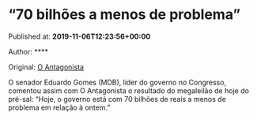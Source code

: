 
# “70 bilhões a menos de problema”

Published at: **2019-11-06T12:23:56+00:00**

Author: ****

Original: [O Antagonista](https://www.oantagonista.com/brasil/70-bilhoes-a-menos-de-problema/)

O senador Eduardo Gomes (MDB), líder do governo no Congresso, comentou assim com O Antagonista o resultado do megaleilão de hoje do pré-sal:
“Hoje, o governo está com 70 bilhões de reais a menos de problema em relação à ontem.”
